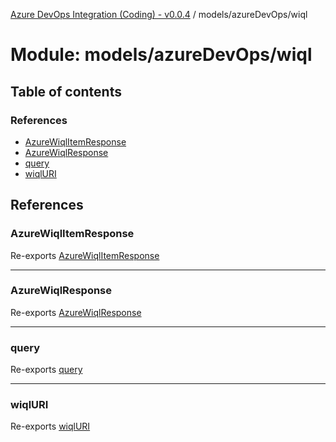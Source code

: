 [Azure DevOps Integration (Coding) - v0.0.4](../README.md) / models/azureDevOps/wiql

# Module: models/azureDevOps/wiql

## Table of contents

### References

- [AzureWiqlItemResponse](models_azureDevOps_wiql.md#azurewiqlitemresponse)
- [AzureWiqlResponse](models_azureDevOps_wiql.md#azurewiqlresponse)
- [query](models_azureDevOps_wiql.md#query)
- [wiqlURI](models_azureDevOps_wiql.md#wiqluri)

## References

### AzureWiqlItemResponse

Re-exports [AzureWiqlItemResponse](../classes/models_azureDevOps_wiql_azureWiqlItemResponse.AzureWiqlItemResponse.md)

___

### AzureWiqlResponse

Re-exports [AzureWiqlResponse](../classes/models_azureDevOps_wiql_azureWiqlResponse.AzureWiqlResponse.md)

___

### query

Re-exports [query](models_azureDevOps_wiql_query.md#query)

___

### wiqlURI

Re-exports [wiqlURI](models_azureDevOps_wiql_resourceURI.md#wiqluri)
